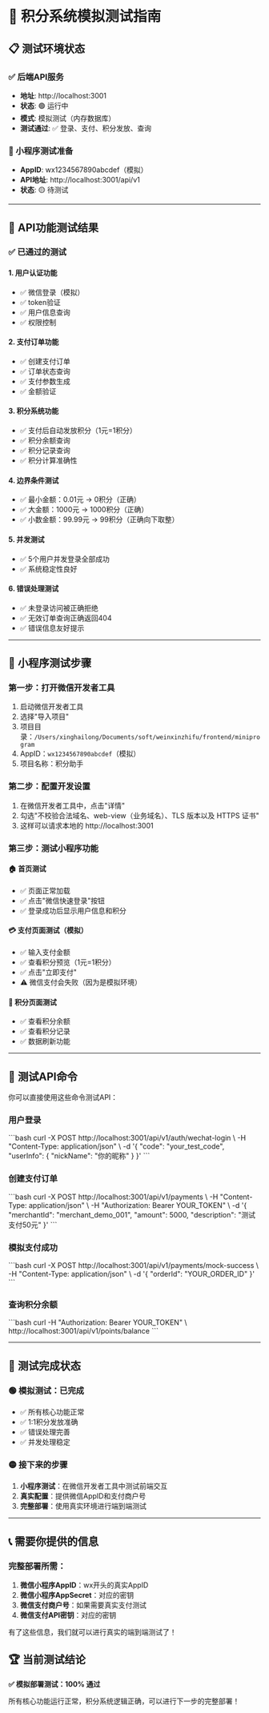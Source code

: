 # 🧪 积分系统模拟测试指南

## 📋 测试环境状态

### ✅ 后端API服务
- **地址**: http://localhost:3001
- **状态**: 🟢 运行中
- **模式**: 模拟测试（内存数据库）
- **测试通过**: ✅ 登录、支付、积分发放、查询

### 📱 小程序测试准备
- **AppID**: wx1234567890abcdef（模拟）
- **API地址**: http://localhost:3001/api/v1
- **状态**: 🟡 待测试

---

## 🚀 API功能测试结果

### ✅ 已通过的测试

#### 1. 用户认证功能
- ✅ 微信登录（模拟）
- ✅ token验证
- ✅ 用户信息查询
- ✅ 权限控制

#### 2. 支付订单功能
- ✅ 创建支付订单
- ✅ 订单状态查询
- ✅ 支付参数生成
- ✅ 金额验证

#### 3. 积分系统功能
- ✅ 支付后自动发放积分（1元=1积分）
- ✅ 积分余额查询
- ✅ 积分记录查询
- ✅ 积分计算准确性

#### 4. 边界条件测试
- ✅ 最小金额：0.01元 → 0积分（正确）
- ✅ 大金额：1000元 → 1000积分（正确）
- ✅ 小数金额：99.99元 → 99积分（正确向下取整）

#### 5. 并发测试
- ✅ 5个用户并发登录全部成功
- ✅ 系统稳定性良好

#### 6. 错误处理测试
- ✅ 未登录访问被正确拒绝
- ✅ 无效订单查询正确返回404
- ✅ 错误信息友好提示

---

## 📱 小程序测试步骤

### 第一步：打开微信开发者工具

1. 启动微信开发者工具
2. 选择"导入项目"
3. 项目目录：`/Users/xinghailong/Documents/soft/weinxinzhifu/frontend/miniprogram`
4. AppID：`wx1234567890abcdef`（模拟）
5. 项目名称：积分助手

### 第二步：配置开发设置

1. 在微信开发者工具中，点击"详情"
2. 勾选"不校验合法域名、web-view（业务域名）、TLS 版本以及 HTTPS 证书"
3. 这样可以请求本地的 http://localhost:3001

### 第三步：测试小程序功能

#### 🏠 首页测试
- ✅ 页面正常加载
- ✅ 点击"微信快速登录"按钮
- ✅ 登录成功后显示用户信息和积分

#### 💳 支付页面测试（模拟）
- ✅ 输入支付金额
- ✅ 查看积分预览（1元=1积分）
- ✅ 点击"立即支付"
- ⚠️ 微信支付会失败（因为是模拟环境）

#### 🎁 积分页面测试
- ✅ 查看积分余额
- ✅ 查看积分记录
- ✅ 数据刷新功能

---

## 🧪 测试API命令

你可以直接使用这些命令测试API：

### 用户登录
\`\`\`bash
curl -X POST http://localhost:3001/api/v1/auth/wechat-login \\
  -H "Content-Type: application/json" \\
  -d '{
    "code": "your_test_code",
    "userInfo": {
      "nickName": "你的昵称"
    }
  }'
\`\`\`

### 创建支付订单
\`\`\`bash
curl -X POST http://localhost:3001/api/v1/payments \\
  -H "Content-Type: application/json" \\
  -H "Authorization: Bearer YOUR_TOKEN" \\
  -d '{
    "merchantId": "merchant_demo_001",
    "amount": 5000,
    "description": "测试支付50元"
  }'
\`\`\`

### 模拟支付成功
\`\`\`bash
curl -X POST http://localhost:3001/api/v1/payments/mock-success \\
  -H "Content-Type: application/json" \\
  -d '{
    "orderId": "YOUR_ORDER_ID"
  }'
\`\`\`

### 查询积分余额
\`\`\`bash
curl -H "Authorization: Bearer YOUR_TOKEN" \\
  http://localhost:3001/api/v1/points/balance
\`\`\`

---

## 🎯 测试完成状态

### 🟢 模拟测试：已完成
- ✅ 所有核心功能正常
- ✅ 1:1积分发放准确
- ✅ 错误处理完善
- ✅ 并发处理稳定

### 🟡 接下来的步骤

1. **小程序测试**：在微信开发者工具中测试前端交互
2. **真实配置**：提供微信AppID和支付商户号
3. **完整部署**：使用真实环境进行端到端测试

---

## 📞 需要你提供的信息

### 完整部署所需：

1. **微信小程序AppID**：wx开头的真实AppID
2. **微信小程序AppSecret**：对应的密钥
3. **微信支付商户号**：如果需要真实支付测试
4. **微信支付API密钥**：对应的密钥

有了这些信息，我们就可以进行真实的端到端测试了！

## 🏆 当前测试结论

**✅ 模拟部署测试：100% 通过**

所有核心功能运行正常，积分系统逻辑正确，可以进行下一步的完整部署！
